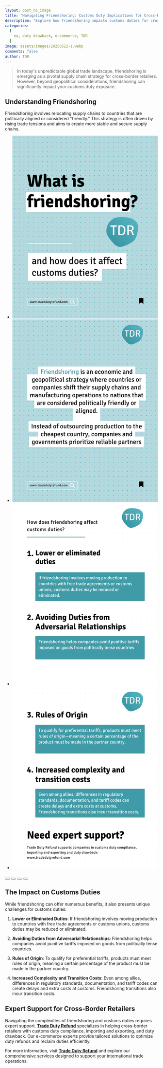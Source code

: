 ```yaml
---
layout: post_no_image
title: "Navigating Friendshoring: Customs Duty Implications for Cross-Border Retailers"
description: "Explore how friendshoring impacts customs duties for cross-border retailers and learn strategies to optimize duty refunds and reclaim duties efficiently."
categories:
  [
    eu, duty drawback, e-commerce, TDR
  ]
image: assets/images/20250522-1.webp
comments: false
author: TDR
---
```


> In today's unpredictable global trade landscape, friendshoring is emerging as a pivotal supply chain strategy for cross-border retailers. However, beyond geopolitical considerations, friendshoring can significantly impact your customs duty exposure.

## Understanding Friendshoring

Friendshoring involves relocating supply chains to countries that are politically aligned or considered "friendly." This strategy is often driven by rising trade tensions and aims to create more stable and secure supply chains.

<div class="glide">
  <div class="glide__track" data-glide-el="track">
    <ul class="glide__slides">
      <li class="glide__slide"><img src="/assets/images/20250522-2.webp"></li>
      <li class="glide__slide"><img src="/assets/images/20250522-3.webp"></li>
      <li class="glide__slide"><img src="/assets/images/20250522-4.webp"></li>
      <li class="glide__slide"><img src="/assets/images/20250522-5.webp"></li>
    </ul>
  </div>
  <div class="glide__bullets" data-glide-el="controls[nav]">
    <button class="glide__bullet" data-glide-dir="=0"></button>
    <button class="glide__bullet" data-glide-dir="=1"></button>
    <button class="glide__bullet" data-glide-dir="=2"></button>
    <button class="glide__bullet" data-glide-dir="=3"></button>
  </div>
</div>

## The Impact on Customs Duties

While friendshoring can offer numerous benefits, it also presents unique challenges for customs duties:

1. **Lower or Eliminated Duties**: If friendshoring involves moving production to countries with free trade agreements or customs unions, customs duties may be reduced or eliminated.

2. **Avoiding Duties from Adversarial Relationships**: Friendshoring helps companies avoid punitive tariffs imposed on goods from politically tense countries.

3. **Rules of Origin**: To qualify for preferential tariffs, products must meet rules of origin, meaning a certain percentage of the product must be made in the partner country.

4. **Increased Complexity and Transition Costs**: Even among allies, differences in regulatory standards, documentation, and tariff codes can create delays and extra costs at customs. Friendshoring transitions also incur transition costs.

## Expert Support for Cross-Border Retailers

Navigating the complexities of friendshoring and customs duties requires expert support. [**Trade Duty Refund**](https://tradedutyrefund.com?utm_source=Blog&utm_medium=Article&utm_campaign=20250522Article) specializes in helping cross-border retailers with customs duty compliance, importing and exporting, and duty drawback. Our e-commerce experts provide tailored solutions to optimize duty refunds and reclaim duties efficiently.

For more information, visit [**Trade Duty Refund**](https://tradedutyrefund.com?utm_source=Blog&utm_medium=Article&utm_campaign=20250522Article) and explore our comprehensive services designed to support your international trade operations.

<script src="https://cdnjs.cloudflare.com/ajax/libs/Glide.js/3.2.0/glide.min.js" integrity="sha512-IkLiryZhI6G4pnA3bBZzYCT9Ewk87U4DGEOz+TnRD3MrKqaUitt+ssHgn2X/sxoM7FxCP/ROUp6wcxjH/GcI5Q==" crossorigin="anonymous" referrerpolicy="no-referrer"></script>
<link rel="stylesheet" href="https://cdnjs.cloudflare.com/ajax/libs/Glide.js/3.2.0/css/glide.core.min.css" integrity="sha512-YQlbvfX5C6Ym6fTUSZ9GZpyB3F92hmQAZTO5YjciedwAaGRI9ccNs4iw2QTCJiSPheUQZomZKHQtuwbHkA9lgw==" crossorigin="anonymous" referrerpolicy="no-referrer" />
<link rel="stylesheet" href="https://cdnjs.cloudflare.com/ajax/libs/Glide.js/3.2.0/css/glide.theme.min.css" integrity="sha512-wCwx+DYp8LDIaTem/rpXubV/C1WiNRsEVqoztV0NZm8tiTvsUeSlA/Uz02VTGSiqfzAHD4RnqVoevMcRZgYEcQ==" crossorigin="anonymous" referrerpolicy="no-referrer" />

<script>new Glide('.glide').mount()</script>
